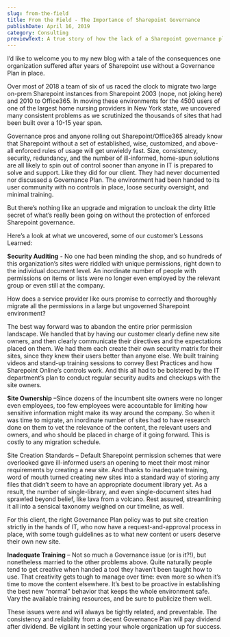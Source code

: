 ```yaml
---
slug: from-the-field
title: From the Field - The Importance of Sharepoint Governance
publishDate: April 16, 2019
category: Consulting
previewText: A true story of how the lack of a Sharepoint governance plan left an organization with nearly unmigratable environments when it came time to upgrade to Office365. The Lytic Group found a way to save the day.
---
```


I’d like to welcome you to my new blog with a tale of the consequences one organization suffered after years of Sharepoint use without a Governance Plan in place.

Over most of 2018 a team of six of us raced the clock to migrate two large on-prem Sharepoint instances from Sharepoint 2003 (nope, not joking here) and 2010 to Office365. In moving these environments for the 4500 users of one of the largest home nursing providers in New York state, we uncovered many consistent problems as we scrutinized the thousands of sites that had been built over a 10-15 year span.

Governance pros and anyone rolling out Sharepoint/Office365 already know that Sharepoint without a set of established, wise, customized, and above-all enforced rules of usage will get unwieldy fast. Size, consistency, security, redundancy, and the number of ill-informed, home-spun solutions are all likely to spin out of control sooner than anyone in IT is prepared to solve and support. Like they did for our client. They had never documented nor discussed a Governance Plan. The environment had been handed to its user community with no controls in place, loose security oversight, and minimal training.

But there’s nothing like an upgrade and migration to uncloak the dirty little secret of what’s really been going on without the protection of enforced Sharepoint governance.

Here’s a look at what we uncovered, some of our customer’s Lessons Learned:

**Security Auditing** - No one had been minding the shop, and so hundreds of this organization’s sites were riddled with unique permissions, right down to the individual document level. An inordinate number of people with permissions on items or lists were no longer even employed by the relevant group or even still at the company.

How does a service provider like ours promise to correctly and thoroughly migrate all the permissions in a large but ungoverned Sharepoint environment?

The best way forward was to abandon the entire prior permission landscape. We handled that by having our customer clearly define new site owners, and then clearly communicate their directives and the expectations placed on them. We had them each create their own security matrix for their sites, since they knew their users better than anyone else. We built training videos and stand-up training sessions to convey Best Practices and how Sharepoint Online’s controls work. And this all had to be bolstered by the IT department’s plan to conduct regular security audits and checkups with the site owners.

**Site Ownership** –Since dozens of the incumbent site owners were no longer even employees, too few employees were accountable for limiting how sensitive information might make its way around the company. So when it was time to migrate, an inordinate number of sites had to have research done on them to vet the relevance of the content, the relevant users and owners, and who should be placed in charge of it going forward. This is costly to any migration schedule.

Site Creation Standards – Default Sharepoint permission schemes that were overlooked gave ill-informed users an opening to meet their most minor requirements by creating a new site. And thanks to inadequate training, word of mouth turned creating new sites into a standard way of storing any files that didn’t seem to have an appropriate document library yet. As a result, the number of single-library, and even single-document sites had sprawled beyond belief, like lava from a volcano. Rest assured, streamlining it all into a sensical taxonomy weighed on our timeline, as well.

For this client, the right Governance Plan policy was to put site creation strictly in the hands of IT, who now have a request-and-approval process in place, with some tough guidelines as to what new content or users deserve their own new site.

**Inadequate Training** – Not so much a Governance issue (or is it?!), but nonetheless married to the other problems above. Quite naturally people tend to get creative when handed a tool they haven’t been taught how to use. That creativity gets tough to manage over time: even more so when it’s time to move the content elsewhere. It’s best to be proactive in establishing the best new “normal” behavior that keeps the whole environment safe. Vary the available training resources, and be sure to publicize them well.

These issues were and will always be tightly related, and preventable. The consistency and reliability from a decent Governance Plan will pay dividend after dividend. Be vigilant in setting your whole organization up for success.
